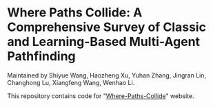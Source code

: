 # Where Paths Collide: A Comprehensive Survey of Classic and Learning-Based Multi-Agent Pathfinding

Maintained by Shiyue Wang, Haozheng Xu, Yuhan Zhang, Jingran Lin, Changhong Lu, Xiangfeng Wang, Wenhao Li.

This repository contains code for "[Where-Paths-Collide](https://wangsh1yue.github.io/Where-Paths-Collide/)" website.
